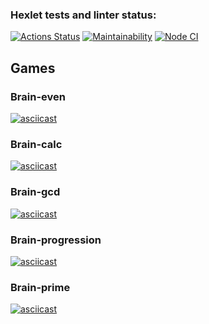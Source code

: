 ### Hexlet tests and linter status:
[![Actions Status](https://github.com/oiv84/frontend-project-lvl1/workflows/hexlet-check/badge.svg)](https://github.com/oiv84/frontend-project-lvl1/actions)
[![Maintainability](https://api.codeclimate.com/v1/badges/ce630eb59df4c89b2e63/maintainability)](https://codeclimate.com/github/oiv84/frontend-project-lvl1/maintainability)
[![Node CI](https://github.com/oiv84/frontend-project-lvl1/workflows/Node%20CI/badge.svg)](https://github.com/oiv84/frontend-project-lvl1/actions)

## Games
### Brain-even
[![asciicast](https://asciinema.org/a/425766.svg)](https://asciinema.org/a/425766)

### Brain-calc
[![asciicast](https://asciinema.org/a/05ZttJdbsBKf4EQ4lsOYZkzQT.svg)](https://asciinema.org/a/05ZttJdbsBKf4EQ4lsOYZkzQT)
### Brain-gcd
[![asciicast](https://asciinema.org/a/0BVXgb5o2oPjDJySx6GP3KZrp.svg)](https://asciinema.org/a/0BVXgb5o2oPjDJySx6GP3KZrp)
### Brain-progression
[![asciicast](https://asciinema.org/a/ZIJtyvfI6D00NsPGz4FZeZMue.svg)](https://asciinema.org/a/ZIJtyvfI6D00NsPGz4FZeZMue)
### Brain-prime
[![asciicast](https://asciinema.org/a/lljEONhMnycLiPIMhzbuC23kQ.svg)](https://asciinema.org/a/lljEONhMnycLiPIMhzbuC23kQ)